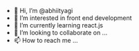 - 👋 Hi, I’m @abhiityagi
- 👀 I’m interested in front end development
- 🌱 I’m currently learning react.js
- 💞️ I’m looking to collaborate on ...
- 📫 How to reach me ...

<!---
abhiityagi/abhiityagi is a ✨ special ✨ repository because its `README.md` (this file) appears on your GitHub profile.
You can click the Preview link to take a look at your changes.
--->
